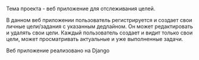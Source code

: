 Тема проекта - веб приложение для отслеживания целей.

В данном веб приложении пользователь регистрируется и создает свои личные цели/задания с указанным дедлайном. Он может редактировать и удалять свои цели. Каждый пользователь создает и видит только свои цели, может просматривать актуальные и уже выполненные задачи.

Веб приложение реализовано на Django